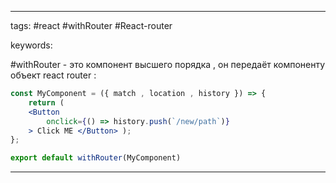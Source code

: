 ____

tags: #react #withRouter #React-router 

keywords:

#withRouter - это компонент высшего порядка , он передаёт компоненту объект react router :

~~~jsx
const MyComponent = ({ match , location , history }) => {
	return (
	<Button
		onclick={() => history.push(`/new/path`)}
	> Click ME </Button> );
};

export default withRouter(MyComponent)
~~~
_____

